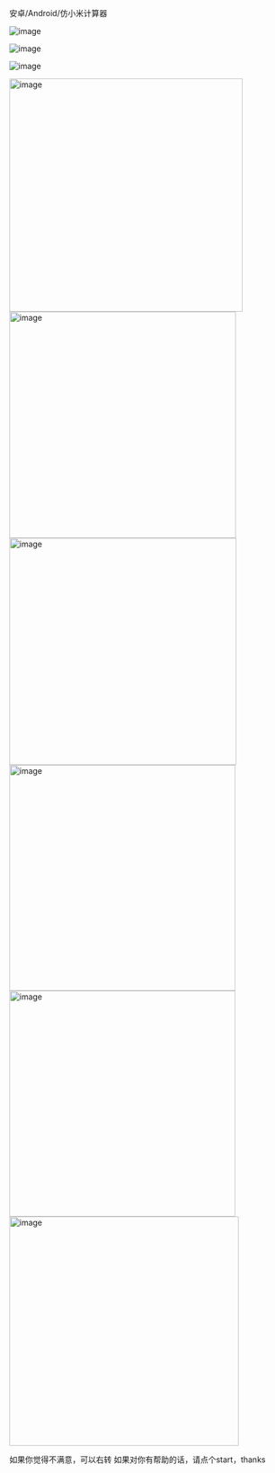 安卓/Android/仿小米计算器

![image](https://github.com/Yogurt007/MIUI_Calculator/assets/56493636/6113ef04-669a-4f7a-b1c9-328b29356729)

![image](https://github.com/Yogurt007/MIUI_Calculator/assets/56493636/542844a1-1fff-4f23-9361-ac18f6674d2e)

![image](https://github.com/Yogurt007/MIUI_Calculator/assets/56493636/1e65c1bc-03f3-4367-bbf6-3bd7bdcfbdf6)

<img width="415" alt="image" src="https://github.com/Yogurt007/MIUI_Calculator/assets/56493636/2c975d60-5908-49ea-b908-5f8c747b70f4">

<img width="403" alt="image" src="https://github.com/Yogurt007/MIUI_Calculator/assets/56493636/881a395e-901a-4e04-820e-316b1c6a0e5d">

<img width="404" alt="image" src="https://github.com/Yogurt007/MIUI_Calculator/assets/56493636/be1bb19c-88ae-450d-a2fa-588bfd53502d">

<img width="402" alt="image" src="https://github.com/Yogurt007/MIUI_Calculator/assets/56493636/f43ce811-32ad-45c4-8cd9-65ddd3ccdfd9">

<img width="402" alt="image" src="https://github.com/Yogurt007/MIUI_Calculator/assets/56493636/b5dd23ce-856e-4dd4-b075-a9262a6d5fcf">

<img width="408" alt="image" src="https://github.com/Yogurt007/MIUI_Calculator/assets/56493636/39346922-0012-4d90-9bb1-8bf6f12cd88e">


如果你觉得不满意，可以右转
如果对你有帮助的话，请点个start，thanks

